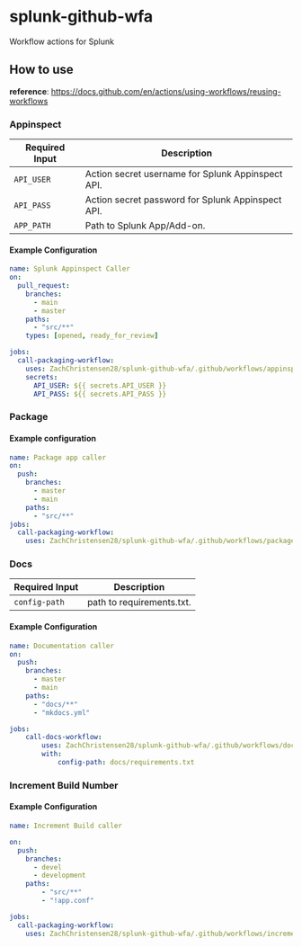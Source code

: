 # splunk-github-wfa

Workflow actions for Splunk

## How to use

**reference**: <https://docs.github.com/en/actions/using-workflows/reusing-workflows>

### Appinspect

Required Input | Description
-------------- | -----------
`API_USER` | Action secret username for Splunk Appinspect API.
`API_PASS` | Action secret password for Splunk Appinspect API.
`APP_PATH` | Path to Splunk App/Add-on.

#### Example Configuration

```yaml
name: Splunk Appinspect Caller
on:
  pull_request:
    branches:
      - main
      - master
    paths:
      - "src/**"
    types: [opened, ready_for_review]

jobs:
  call-packaging-workflow:
    uses: ZachChristensen28/splunk-github-wfa/.github/workflows/appinspect.yml@154fb6bd5201e90183c99b40661cb931d61781b4
    secrets:
      API_USER: ${{ secrets.API_USER }}
      API_PASS: ${{ secrets.API_PASS }}
```

### Package

#### Example configuration

```yaml
name: Package app caller
on:
  push:
    branches:
      - master
      - main
    paths:
      - "src/**"
jobs:
  call-packaging-workflow:
    uses: ZachChristensen28/splunk-github-wfa/.github/workflows/package-app.yml@154fb6bd5201e90183c99b40661cb931d61781b4
```

### Docs

Required Input | Description
-------------- | -----------
`config-path` | path to requirements.txt.

#### Example Configuration

```yaml
name: Documentation caller
on:
  push:
    branches:
      - master
      - main
    paths:
      - "docs/**"
      - "mkdocs.yml"

jobs:
    call-docs-workflow:
        uses: ZachChristensen28/splunk-github-wfa/.github/workflows/docs.yml@e96bdc58732819aa2a1f2a03cb8794c92cacd9f6
        with:
            config-path: docs/requirements.txt
```

### Increment Build Number

#### Example Configuration

```yaml
name: Increment Build caller

on:
  push:
    branches:
      - devel
      - development
    paths:
        - "src/**"
        - "!app.conf"

jobs:
  call-packaging-workflow:
    uses: ZachChristensen28/splunk-github-wfa/.github/workflows/increment-build-number.yml@95c81c2bca6e0ad926e5c462ef003f6a6b30cbc0
```

